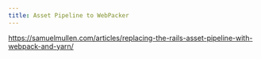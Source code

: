```yaml
---
title: Asset Pipeline to WebPacker
---
```


https://samuelmullen.com/articles/replacing-the-rails-asset-pipeline-with-webpack-and-yarn/
